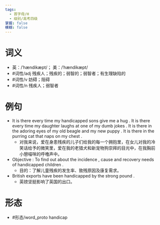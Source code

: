 ```yaml
---
tags:
  - 首字母/H
  - 级别/高考四级
掌握: false
模糊: false
---
```

# 词义
- 英：/ˈhændikæpt/； 美：/ˈhændikæpt/
- #词性/adj  残疾人；残疾的；弱智的；弱智者；有生理缺陷的
- #词性/v  妨碍；阻碍
- #词性/n  残疾人；弱智者
# 例句
- It is there every time my handicapped sons give me a hug . It is there every time my daughter laughs at one of my dumb jokes . It is there in the adoring eyes of my old beagle and my new puppy . It is there in the purring cat that naps on my chest .
	- 对我来说，爱在身患残疾的儿子们给我的每一个拥抱里，在女儿对我的冷笑话给予的微笑里，爱在我的老猎犬和新宠物狗崇拜的目光中，在我胸前小憩喵咪的呼噜声中。
- Objective : To find out about the incidence , cause and recovery needs of handicapped children .
	- 目的：了解儿童残疾的发生率、致残原因及康复需求。
- British exports have been handicapped by the strong pound .
	- 英镑坚挺影响了英国的出口。
# 形态
- #形态/word_proto handicap
